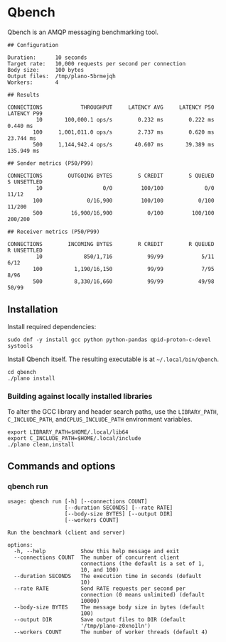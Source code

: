 # Qbench

<!-- [![main](https://github.com/ssorj/qbench/actions/workflows/main.yaml/badge.svg)](https://github.com/ssorj/qbench/actions/workflows/main.yaml) -->

Qbench is an AMQP messaging benchmarking tool.

~~~
## Configuration

Duration:      10 seconds
Target rate:   10,000 requests per second per connection
Body size:     100 bytes
Output files:  /tmp/plano-5brmejqh
Workers:       4

## Results

CONNECTIONS            THROUGHPUT     LATENCY AVG     LATENCY P50     LATENCY P99
         10       100,000.1 ops/s        0.232 ms        0.222 ms        0.440 ms
        100     1,001,011.0 ops/s        2.737 ms        0.620 ms       23.744 ms
        500     1,144,942.4 ops/s       40.607 ms       39.389 ms      135.949 ms

## Sender metrics (P50/P99)

CONNECTIONS        OUTGOING BYTES        S CREDIT        S QUEUED     S UNSETTLED
         10                   0/0         100/100             0/0           11/12
        100              0/16,900         100/100           0/100          11/200
        500         16,900/16,900           0/100         100/100         200/200

## Receiver metrics (P50/P99)

CONNECTIONS        INCOMING BYTES        R CREDIT        R QUEUED     R UNSETTLED
         10             850/1,716           99/99            5/11            6/12
        100          1,190/16,150           99/99            7/95            8/96
        500          8,330/16,660           99/99           49/98           50/99
~~~

## Installation

Install required dependencies:

    sudo dnf -y install gcc python python-pandas qpid-proton-c-devel systools

Install Qbench itself.  The resulting executable is at
`~/.local/bin/qbench`.

    cd qbench
    ./plano install

### Building against locally installed libraries

To alter the GCC library and header search paths, use the
`LIBRARY_PATH`, `C_INCLUDE_PATH`, and`CPLUS_INCLUDE_PATH` environment
variables.

    export LIBRARY_PATH=$HOME/.local/lib64
    export C_INCLUDE_PATH=$HOME/.local/include
    ./plano clean,install

<!-- XXX qbench check -->

## Commands and options

### qbench run

~~~
usage: qbench run [-h] [--connections COUNT]
                  [--duration SECONDS] [--rate RATE]
                  [--body-size BYTES] [--output DIR]
                  [--workers COUNT]

Run the benchmark (client and server)

options:
  -h, --help           Show this help message and exit
  --connections COUNT  The number of concurrent client
                       connections (the default is a set of 1,
                       10, and 100)
  --duration SECONDS   The execution time in seconds (default
                       10)
  --rate RATE          Send RATE requests per second per
                       connection (0 means unlimited) (default
                       10000)
  --body-size BYTES    The message body size in bytes (default
                       100)
  --output DIR         Save output files to DIR (default
                       '/tmp/plano-z0xno1ln')
  --workers COUNT      The number of worker threads (default 4)
~~~

<!-- ### qbench server -->

<!-- ### qbench client -->

<!-- ## Examples -->

<!-- ### Running Qbench on one host -->

<!-- ### Running Qbench across distinct hosts -->
